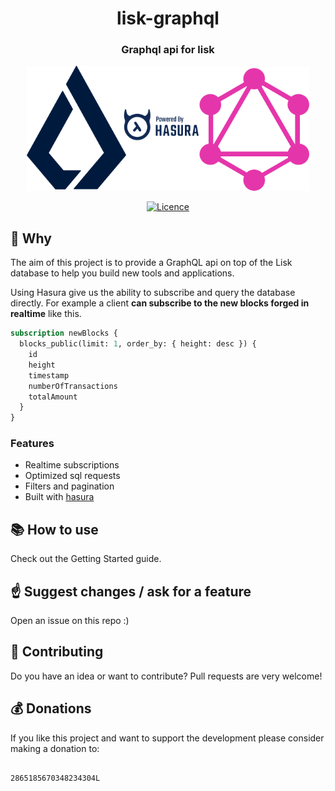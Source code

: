 <h1 align="center">lisk-graphql</h1>
<h3 align="center">Graphql api for lisk</h1>

<p align="center">
  <img src="https://github.com/cryptobaguette/lisk-graphql/raw/master/static/img/banner.png" height="200">
</p>

<p align="center">
  <a href="https://github.com/cryptobaguette/lisk-graphql/blob/master/LICENSE">
    <img src="https://badgen.net/badge/license/MIT/blue" alt="Licence">
  </a>
</p>

## 🙋 Why

The aim of this project is to provide a GraphQL api on top of the Lisk database to help you build new tools and applications.

Using Hasura give us the ability to subscribe and query the database directly. For example a client **can subscribe to the new blocks forged in realtime** like this.

```graphql
subscription newBlocks {
  blocks_public(limit: 1, order_by: { height: desc }) {
    id
    height
    timestamp
    numberOfTransactions
    totalAmount
  }
}
```

### Features

- Realtime subscriptions
- Optimized sql requests
- Filters and pagination
- Built with [hasura](https://github.com/hasura/graphql-engine/)

## 📚 How to use

Check out the Getting Started guide.

## ☝️ Suggest changes / ask for a feature

Open an issue on this repo :)

## 🤝 Contributing

Do you have an idea or want to contribute?
Pull requests are very welcome!

## 💰 Donations

If you like this project and want to support the development please consider making a donation to:

```

2865185670348234304L

```

